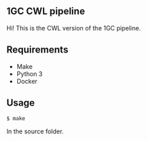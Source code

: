 1GC CWL pipeline
----------------

Hi! This is the CWL version of the 1GC pipeline.


Requirements
------------

* Make
* Python 3
* Docker


Usage
-----

```
$ make
```

In the source folder.


